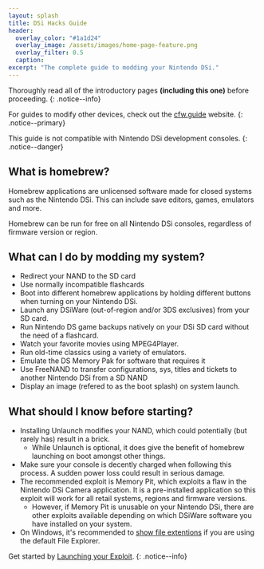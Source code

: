 ```yaml
---
layout: splash
title: DSi Hacks Guide
header:
  overlay_color: "#1a1d24"
  overlay_image: /assets/images/home-page-feature.png
  overlay_filter: 0.5
  caption:
excerpt: "The complete guide to modding your Nintendo DSi."
---
```


Thoroughly read all of the introductory pages **(including this one)** before proceeding.
{: .notice--info}

For guides to modify other devices, check out the [cfw.guide](https://cfw.guide) website.
{: .notice--primary}

This guide is not compatible with Nintendo DSi development consoles.
{: .notice--danger}

## What is homebrew?

Homebrew applications are unlicensed software made for closed systems such as the Nintendo DSi. This can include save editors, games, emulators and more.

Homebrew can be run for free on all Nintendo DSi consoles, regardless of firmware version or region.

## What can I do by modding my system?

- Redirect your NAND to the SD card
- Use normally incompatible flashcards
- Boot into different homebrew applications by holding different buttons when turning on your Nintendo DSi.
- Launch any DSiWare (out-of-region and/or 3DS exclusives) from your SD card.
- Run Nintendo DS game backups natively on your DSi SD card without the need of a flashcard.
- Watch your favorite movies using MPEG4Player.
- Run old-time classics using a variety of emulators.
- Emulate the DS Memory Pak for software that requires it
- Use FreeNAND to transfer configurations, sys, titles and tickets to another Nintendo DSi from a SD NAND
- Display an image (refered to as the boot splash) on system launch.

## What should I know before starting?

- Installing Unlaunch modifies your NAND, which could potentially (but rarely has) result in a brick.
  - While Unlaunch is optional, it does give the benefit of homebrew launching on boot amongst other things.
- Make sure your console is decently charged when following this process. A sudden power loss could result in serious damage.
- The recommended exploit is Memory Pit, which exploits a flaw in the Nintendo DSi Camera application. It is a pre-installed application so this exploit will work for all retail systems, regions and firmware versions.
  - However, if Memory Pit is unusable on your Nintendo DSi, there are other exploits available depending on which DSiWare software you have installed on your system.
- On Windows, it's recommended to [show file extentions](file-extensions-(windows)) if you are using the default File Explorer.

Get started by [Launching your Exploit](exploit-launch).
{: .notice--info}

